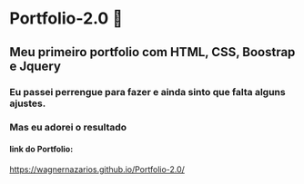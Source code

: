 # Portfolio-2.0 :rocket:
## Meu primeiro portfolio  com HTML, CSS, Boostrap  e Jquery

### Eu passei perrengue para fazer e ainda sinto que falta alguns ajustes.
### Mas eu adorei o resultado



#### link do Portfolio: 
https://wagnernazarios.github.io/Portfolio-2.0/

